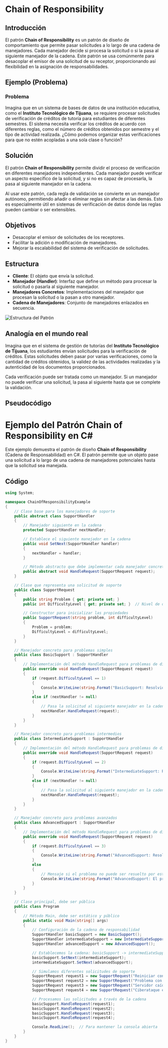 # Chain of Responsibility

## Introducción

El patrón **Chain of Responsibility** es un patrón de diseño de comportamiento que permite pasar solicitudes a lo largo de una cadena de manejadores. Cada manejador decide si procesa la solicitud o si la pasa al siguiente manejador de la cadena. Este patrón se usa comúnmente para desacoplar el emisor de una solicitud de su receptor, proporcionando así flexibilidad en la asignación de responsabilidades.

## Ejemplo (Problema)

### Problema
Imagina que en un sistema de bases de datos de una institución educativa, como el **Instituto Tecnológico de Tijuana**, se requiere procesar solicitudes de verificación de créditos de tutoría para estudiantes de diferentes semestres. El sistema necesita verificar los créditos de acuerdo con diferentes reglas, como el número de créditos obtenidos por semestre y el tipo de actividad realizada. ¿Cómo podemos organizar estas verificaciones para que no estén acopladas a una sola clase o función?

## Solución

El patrón **Chain of Responsibility** permite dividir el proceso de verificación en diferentes manejadores independientes. Cada manejador puede verificar un aspecto específico de la solicitud, y si no es capaz de procesarla, la pasa al siguiente manejador en la cadena.

Al usar este patrón, cada regla de validación se convierte en un manejador autónomo, permitiendo añadir o eliminar reglas sin afectar a las demás. Esto es especialmente útil en sistemas de verificación de datos donde las reglas pueden cambiar o ser extensibles.

## Objetivos

- Desacoplar el emisor de solicitudes de los receptores.
- Facilitar la adición o modificación de manejadores.
- Mejorar la escalabilidad del sistema de verificación de solicitudes.

## Estructura

- **Cliente**: El objeto que envía la solicitud.
- **Manejador (Handler)**: Interfaz que define un método para procesar la solicitud o pasarla al siguiente manejador.
- **Manejadores Concretos**: Implementaciones del manejador que procesan la solicitud o la pasan a otro manejador.
- **Cadena de Manejadores**: Conjunto de manejadores enlazados en secuencia.

![Estructura del Patrón](https://upload.wikimedia.org/wikipedia/commons/7/76/CoR_UML_class_diagram.svg)

## Analogía en el mundo real

Imagina que en el sistema de gestión de tutorías del **Instituto Tecnológico de Tijuana**, los estudiantes envían solicitudes para la verificación de créditos. Estas solicitudes deben pasar por varias verificaciones, como la cantidad de créditos obtenidos, la validez de las actividades realizadas y la autenticidad de los documentos proporcionados.

Cada verificación puede ser tratada como un manejador. Si un manejador no puede verificar una solicitud, la pasa al siguiente hasta que se complete la validación.

## Pseudocódigo

# Ejemplo del Patrón Chain of Responsibility en C#

Este ejemplo demuestra el patrón de diseño **Chain of Responsibility** (Cadena de Responsabilidad) en C#. El patrón permite que un objeto pase una solicitud a lo largo de una cadena de manejadores potenciales hasta que la solicitud sea manejada.

## Código

```csharp
using System;

namespace ChainOfResponsibilityExample
{
    // Clase base para los manejadores de soporte
    public abstract class SupportHandler
    {
        // Manejador siguiente en la cadena
        protected SupportHandler nextHandler;

        // Establece el siguiente manejador en la cadena
        public void SetNext(SupportHandler handler)
        {
            nextHandler = handler;
        }

        // Método abstracto que debe implementar cada manejador concreto
        public abstract void HandleRequest(SupportRequest request);
    }

    // Clase que representa una solicitud de soporte
    public class SupportRequest
    {
        public string Problem { get; private set; }
        public int DifficultyLevel { get; private set; }  // Nivel de dificultad: 1 = bajo, 2 = medio, 3 = alto

        // Constructor para inicializar las propiedades
        public SupportRequest(string problem, int difficultyLevel)
        {
            Problem = problem;
            DifficultyLevel = difficultyLevel;
        }
    }

    // Manejador concreto para problemas simples
    public class BasicSupport : SupportHandler
    {
        // Implementación del método HandleRequest para problemas de dificultad 1
        public override void HandleRequest(SupportRequest request)
        {
            if (request.DifficultyLevel == 1)
            {
                Console.WriteLine(string.Format("BasicSupport: Resolvió el problema '{0}' de dificultad {1}", request.Problem, request.DifficultyLevel));
            }
            else if (nextHandler != null)
            {
                // Pasa la solicitud al siguiente manejador en la cadena
                nextHandler.HandleRequest(request);
            }
        }
    }

    // Manejador concreto para problemas intermedios
    public class IntermediateSupport : SupportHandler
    {
        // Implementación del método HandleRequest para problemas de dificultad 2
        public override void HandleRequest(SupportRequest request)
        {
            if (request.DifficultyLevel == 2)
            {
                Console.WriteLine(string.Format("IntermediateSupport: Resolvió el problema '{0}' de dificultad {1}", request.Problem, request.DifficultyLevel));
            }
            else if (nextHandler != null)
            {
                // Pasa la solicitud al siguiente manejador en la cadena
                nextHandler.HandleRequest(request);
            }
        }
    }

    // Manejador concreto para problemas avanzados
    public class AdvancedSupport : SupportHandler
    {
        // Implementación del método HandleRequest para problemas de dificultad 3
        public override void HandleRequest(SupportRequest request)
        {
            if (request.DifficultyLevel == 3)
            {
                Console.WriteLine(string.Format("AdvancedSupport: Resolvió el problema '{0}' de dificultad {1}", request.Problem, request.DifficultyLevel));
            }
            else
            {
                // Mensaje si el problema no puede ser resuelto por este manejador
                Console.WriteLine(string.Format("AdvancedSupport: El problema '{0}' no pudo ser resuelto.", request.Problem));
            }
        }
    }

    // Clase principal, debe ser pública
    public class Program
    {
        // Método Main, debe ser estático y público
        public static void Main(string[] args)
        {
            // Configuración de la cadena de responsabilidad
            SupportHandler basicSupport = new BasicSupport();
            SupportHandler intermediateSupport = new IntermediateSupport();
            SupportHandler advancedSupport = new AdvancedSupport();

            // Establecemos la cadena: basicSupport -> intermediateSupport -> advancedSupport
            basicSupport.SetNext(intermediateSupport);
            intermediateSupport.SetNext(advancedSupport);

            // Simulamos diferentes solicitudes de soporte
            SupportRequest request1 = new SupportRequest("Reiniciar contraseña", 1);
            SupportRequest request2 = new SupportRequest("Problema con la conexión a internet", 2);
            SupportRequest request3 = new SupportRequest("Servidor caído", 3);
            SupportRequest request4 = new SupportRequest("Ciberataque en curso", 4);

            // Procesamos las solicitudes a través de la cadena
            basicSupport.HandleRequest(request1);
            basicSupport.HandleRequest(request2);
            basicSupport.HandleRequest(request3);
            basicSupport.HandleRequest(request4);

            Console.ReadLine();  // Para mantener la consola abierta
        }
    }
}
